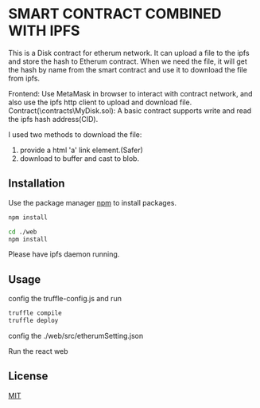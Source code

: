 # SMART CONTRACT COMBINED WITH IPFS

This is a Disk contract for etherum network. It can upload a file to the ipfs and store the hash to Etherum contract.
When we need the file, it will get the hash by name from the smart contract and use it to download the file from ipfs.

Frontend: Use MetaMask in browser to interact with contract network, and also use the ipfs http client to upload and download file.
Contract(\contracts\MyDisk.sol): A basic contract supports write and read the ipfs hash address(CID). 

I used two methods to download the file: 
1. provide a html 'a' link element.(Safer)
2. download to buffer and cast to blob.

## Installation

Use the package manager [npm](https://www.npmjs.com/) to install packages.

```bash
npm install

cd ./web
npm install
```
Please have ipfs daemon running.

## Usage

config the truffle-config.js and run
```bash
truffle compile
truffle deploy
```
config the ./web/src/etherumSetting.json

Run the react web



## License
[MIT](https://choosealicense.com/licenses/mit/)
